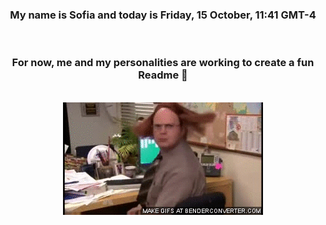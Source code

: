 


<div align="center">
<h3 >My name is Sofia and today is Friday, 15 October, 11:41 GMT-4</h3><br>
<h3 >For now, me and my personalities are working to create a fun Readme 👋
</h3><br>
<img src='img/dwight.gif' alt='working...'/>
</div>
